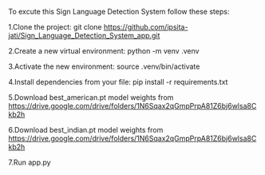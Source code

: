 To excute this Sign Language Detection System follow these steps:

1.Clone the project: git clone <https://github.com/ipsita-jati/Sign_Language_Detection_System_app.git>

2.Create a new virtual environment: python -m venv .venv

3.Activate the new environment: source .venv/bin/activate

4.Install dependencies from your file: pip install -r requirements.txt

5.Download best_american.pt model weights from https://drive.google.com/drive/folders/1N6Sqax2qGmpPrpA81Z6bj6wlsa8Ckb2h

6.Download best_indian.pt model weights from https://drive.google.com/drive/folders/1N6Sqax2qGmpPrpA81Z6bj6wlsa8Ckb2h

7.Run app.py

